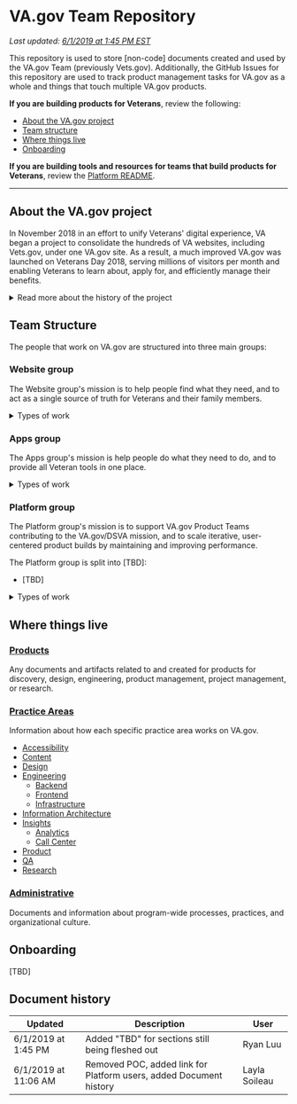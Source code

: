 # VA.gov Team Repository
*Last updated: [6/1/2019 at 1:45 PM EST](#document-history)*

This repository is used to store [non-code] documents created and used by the VA.gov Team (previously Vets.gov). Additionally, the GitHub Issues for this repository are used to track product management tasks for VA.gov as a whole and things that touch multiple VA.gov products.

**If you are building products for Veterans**, review the following:

- [About the VA.gov project](#about-the-va.gov-project)
- [Team structure](#team-structure)
- [Where things live](#where-things-live)
- [Onboarding](#onboarding)

**If you are building tools and resources for teams that build products for Veterans**, review the [Platform README](https://github.com/department-of-veterans-affairs/va.gov-team/tree/master/Platform).

---

## About the VA.gov project
In November 2018 in an effort to unify Veterans' digital experience, VA began a project to consolidate the hundreds of VA websites, including Vets.gov, under one VA.gov site. As a result, a much improved VA.gov was launched on Veterans Day 2018, serving millions of visitors per month and enabling Veterans to learn about, apply for, and efficiently manage their benefits.

<details><summary>Read more about the history of the project</summary>
<p>
Every month over 10 million people access the Department of Veterans Affairs’ (VA) digital tools and content. Many of these users have a frustrating experience, encountering a complicated ecosystem of websites, forms, logins, brands, and outdated tools. Additionally, VA is comprised of many legacy systems with varied languages and environments. Every system is different and there is not consistent documentation.
</p>
<p>
This led to the development and launch of Vets.gov in 2015, which delivered a modern digital experience that enabled Veterans to learn about, apply for, and manage their VA benefits efficiently.
</p>
<p>
To further harmonize Veterans’ digital experience, VA began a project to consolidate the hundreds of VA websites (including Vets.gov) under one VA.gov site. As a result, a much improved VA.gov was launched on Veterans Day 2018, serving millions of visitors per month.
</p>
</details>

## Team Structure
The people that work on VA.gov are structured into three main groups:

### Website group
The Website group's mission is to help people find what they need, and to act as a single source of truth for Veterans and their family members.

<details>
<summary>Types of work</summary>

- Web Brand Consolidation: single digital front door
- Content single source of truth, governance
- Information architecture / navigation
- Content owner training and support
- CMS integration
- MHV brand integration
- Search
- Facility locator
- Help / Crisis line

</details>

### Apps group
The Apps group's mission is help people do what they need to do, and to provide all Veteran tools in one place.

<details>
<summary>Types of work</summary>

- Disability Compensation tools
- Personalization tools
- Health Care application
- Education and Career tools
- Pension, Housing, and Insurance tools
- Cemeteries and Burials tools
- Records and Documents tools
- eBenefits migration strategy

</details>


### Platform group
The Platform group's mission is to support VA.gov Product Teams contributing to the VA.gov/DSVA mission, and to scale iterative, user-centered product builds by maintaining and improving performance.

The Platform group is split into [TBD]:
- [TBD]

<details>
<summary>Types of work</summary>

- Platform security and compliance
- Platform monitoring and alerting
- Implementation team tooling and guidelines
- Cross-product components (i.e. User Notiﬁcations)
- Content style guide
- Design system
- Identity and Authentication management
- Call center coordination
- Analytics
- User Feedback
- Implementation team support
- Community outreach + management
- Intake

</details>


## Where things live

### [Products](./Products)
Any documents and artifacts related to and created for products for discovery, design, engineering, product management, project management, or research.

### [Practice Areas](./Practice%20Areas)

Information about how each specific practice area works on VA.gov.
- [Accessibility](./Practice%20Areas/Accessibility/README.md) 
- [Content](./Practice%20Areas/Content/README.md) 
- [Design](./Practice%20Areas/Design/README.md) 
- [Engineering](./Practice%20Areas/Engineering/README.md) 
    - [Backend](./Practice%20Areas/Engineering/Backend/README.md) 
    - [Frontend](./Practice%20Areas/Engineering/Frontend/README.md) 
    - [Infrastructure](./Practice%20Areas/Engineering/Infrastructure/README.md) 
- [Information Architecture](./Practice%20Areas/Information%20Architecture/README.md) 
- [Insights](./Practice%20Areas/Insights/README.md) 
    - [Analytics](./Practice%20Areas/Insights/Analytics/README.md) 
    - [Call Center](./Practice%20Areas/Insights/Call%20Center/README.md) 
- [Product](./Practice%20Areas/Product/README.md)
- [QA](./Practice%20Areas/QA/README.md) 
- [Research](./Practice%20Areas/Research/README.md) 

### [Administrative](./Administrative/README.md)
Documents and information about program-wide processes, practices, and organizational culture.

## Onboarding
[TBD]

## Document history
| Updated | Description  | User  |  
|---|---|---|
| 6/1/2019 at 1:45 PM  | Added "TBD" for sections still being fleshed out  | Ryan Luu |
| 6/1/2019 at 11:06 AM  | Removed POC, added link for Platform users, added Document history  | Layla Soileau |  
